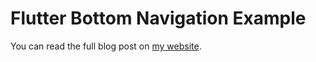 # Flutter Bottom Navigation Example

You can read the full blog post on [my website](https://www.vojtech.net/posts/flutter-bottom-navigation/).